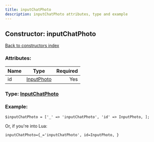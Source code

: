 ```yaml
---
title: inputChatPhoto
description: inputChatPhoto attributes, type and example
---
```

## Constructor: inputChatPhoto  
[Back to constructors index](index.md)



### Attributes:

| Name     |    Type       | Required |
|----------|:-------------:|---------:|
|id|[InputPhoto](../types/InputPhoto.md) | Yes|



### Type: [InputChatPhoto](../types/InputChatPhoto.md)


### Example:

```
$inputChatPhoto = ['_' => 'inputChatPhoto', 'id' => InputPhoto, ];
```  

Or, if you're into Lua:  


```
inputChatPhoto={_='inputChatPhoto', id=InputPhoto, }

```


